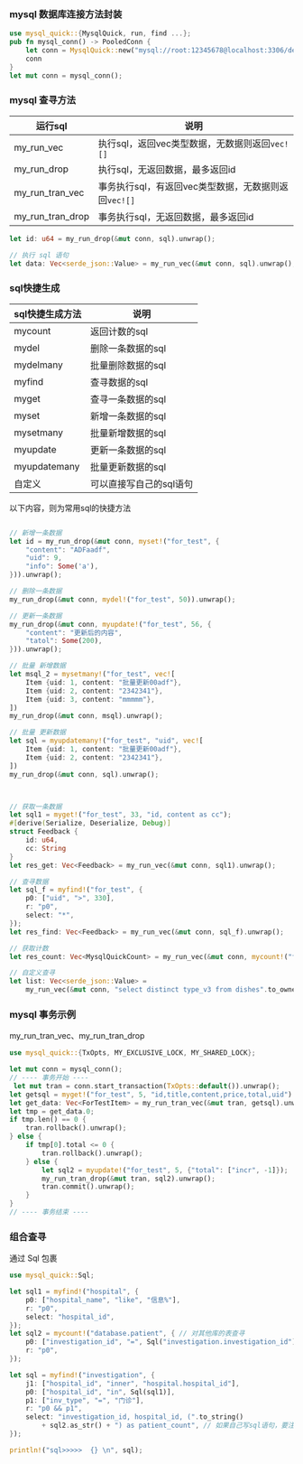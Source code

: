 

### mysql 数据库连接方法封装
```rust
use mysql_quick::{MysqlQuick, run, find ...};
pub fn mysql_conn() -> PooledConn {
    let conn = MysqlQuick::new("mysql://root:12345678@localhost:3306/dev_db").unwrap().pool.get_conn().unwrap();
    conn
}
let mut conn = mysql_conn();
```


### mysql 查寻方法

|  运行sql   | 说明  |
|  ----  | ----  |
| my_run_vec  | 执行sql，返回vec类型数据，无数据则返回`vec![]` |
| my_run_drop  | 执行sql，无返回数据，最多返回id |
| my_run_tran_vec  | 事务执行sql，有返回vec类型数据，无数据则返回`vec![]` |
| my_run_tran_drop  | 事务执行sql，无返回数据，最多返回id |

```rust
let id: u64 = my_run_drop(&mut conn, sql).unwrap();

// 执行 sql 语句
let data: Vec<serde_json::Value> = my_run_vec(&mut conn, sql).unwrap();
```



### sql快捷生成

|  sql快捷生成方法   | 说明  |
|  ----  | ----  |
| mycount  | 返回计数的sql |
| mydel  | 删除一条数据的sql |
| mydelmany  | 批量删除数据的sql |
| myfind  | 查寻数据的sql |
| myget  | 查寻一条数据的sql |
| myset  | 新增一条数据的sql |
| mysetmany  | 批量新增数据的sql |
| myupdate  | 更新一条数据的sql |
| myupdatemany  | 批量更新数据的sql |
| 自定义  | 可以直接写自己的sql语句 |


以下内容，则为常用sql的快捷方法
```rust

// 新增一条数据
let id = my_run_drop(&mut conn, myset!("for_test", {
    "content": "ADFaadf",
    "uid": 9,
    "info": Some('a'),
})).unwrap();

// 删除一条数据
my_run_drop(&mut conn, mydel!("for_test", 50)).unwrap();

// 更新一条数据
my_run_drop(&mut conn, myupdate!("for_test", 56, {
    "content": "更新后的内容",
    "tatol": Some(200),
})).unwrap();

// 批量 新增数据
let msql_2 = mysetmany!("for_test", vec![
    Item {uid: 1, content: "批量更新00adf"},
    Item {uid: 2, content: "2342341"},
    Item {uid: 3, content: "mmmmm"},
])
my_run_drop(&mut conn, msql).unwrap();

// 批量 更新数据
let sql = myupdatemany!("for_test", "uid", vec![
    Item {uid: 1, content: "批量更新00adf"},
    Item {uid: 2, content: "2342341"},
])
my_run_drop(&mut conn, sql).unwrap();



// 获取一条数据
let sql1 = myget!("for_test", 33, "id, content as cc");
#[derive(Serialize, Deserialize, Debug)]
struct Feedback {
    id: u64,
    cc: String
}
let res_get: Vec<Feedback> = my_run_vec(&mut conn, sql1).unwrap();

// 查寻数据
let sql_f = myfind!("for_test", {
    p0: ["uid", ">", 330],
    r: "p0",
    select: "*",
});
let res_find: Vec<Feedback> = my_run_vec(&mut conn, sql_f).unwrap();

// 获取计数
let res_count: Vec<MysqlQuickCount> = my_run_vec(&mut conn, mycount!("for_test", {})).unwrap();

// 自定义查寻
let list: Vec<serde_json::Value> =
    my_run_vec(&mut conn, "select distinct type_v3 from dishes".to_owned()).unwrap();

```


### mysql 事务示例
my_run_tran_vec、my_run_tran_drop
```rust
use mysql_quick::{TxOpts, MY_EXCLUSIVE_LOCK, MY_SHARED_LOCK};

let mut conn = mysql_conn();
// ---- 事务开始 ----
 let mut tran = conn.start_transaction(TxOpts::default()).unwrap();
let getsql = myget!("for_test", 5, "id,title,content,price,total,uid") + MY_EXCLUSIVE_LOCK;
let get_data: Vec<ForTestItem> = my_run_tran_vec(&mut tran, getsql).unwrap();
let tmp = get_data.0;
if tmp.len() == 0 {
    tran.rollback().unwrap();
} else {
    if tmp[0].total <= 0 {
        tran.rollback().unwrap();
    } else {
        let sql2 = myupdate!("for_test", 5, {"total": ["incr", -1]});
        my_run_tran_drop(&mut tran, sql2).unwrap();
        tran.commit().unwrap();
    }
}
// ---- 事务结束 ----


```

### 组合查寻
通过 Sql 包裹
```rust
use mysql_quick::Sql;

let sql1 = myfind!("hospital", {
    p0: ["hospital_name", "like", "信息%"],
    r: "p0",
    select: "hospital_id",
});
let sql2 = mycount!("database.patient", { // 对其他库的表查寻
    p0: ["investigation_id", "=", Sql("investigation.investigation_id")],
    r: "p0",
});

let sql = myfind!("investigation", {
    j1: ["hospital_id", "inner", "hospital.hospital_id"],
    p0: ["hospital_id", "in", Sql(sql1)],
    p1: ["inv_type", "=", "门诊"],
    r: "p0 && p1",
    select: "investigation_id, hospital_id, (".to_string()
        + sql2.as_str() + ") as patient_count", // 如果自己写sql语句，要注意sql注入
});

println!("sql>>>>>  {} \n", sql);
```
